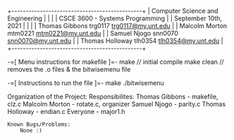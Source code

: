 +----------------------------------------------+
|       Computer Science and Engineering       |
|                                              |
|       CSCE 3600 - Systems Programming        |
|            September 10th, 2021              |
|                                              |
| Thomas Gibbons   trg0117  trg0117@my.unt.edu |
| Malcolm Morton   mtm0221  mtm0221@my.unt.edu |
|  Samuel Njogo    snn0070  snn0070@my.unt.edu |
| Thomas Holloway  tlh0354  tlh0354@my.unt.edu |
+----------------------------------------------+ 


-=[ Menu instructions for makefile ]=-
make		// initial compile
make clean	// removes the .o files & the bitwisemenu file

-=[ Instructions to run the file ]=-
make
./bitwisemenu

Organization  of  the  Project:
    Responsibilites:
        Thomas Gibbons - makefile, clz.c
        Malcolm Morton - rotate.c, organizer
        Samuel Njogo - parity.c
        Thomas Holloway - endian.c
        Everyone - major1.h

    Known Bugs/Problems:
        None :)
